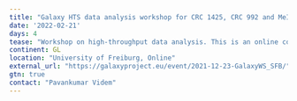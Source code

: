 ```yaml
---
title: "Galaxy HTS data analysis workshop for CRC 1425, CRC 992 and MeInBio members"
date: '2022-02-21'
days: 4
tease: "Workshop on high-throughput data analysis. This is an online course and is limited to the members CRC 1425, CRC 992 and MeInBio."
continent: GL
location: "University of Freiburg, Online"
external_url: "https://galaxyproject.eu/event/2021-12-23-GalaxyWS_SFB/"
gtn: true
contact: "Pavankumar Videm"
---
```

